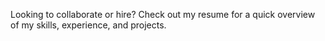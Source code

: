 Looking to collaborate or hire?
Check out my resume for a quick overview of my skills, experience, and projects.
